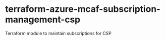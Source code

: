 # terraform-azure-mcaf-subscription-management-csp
Terraform module to maintain subscriptions for CSP
